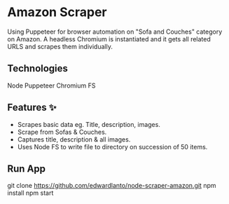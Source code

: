 # Amazon Scraper

Using Puppeteer for browser automation on "Sofa and Couches" category on Amazon. A headless Chromium
is instantiated and it gets all related URLS and scrapes them individually.

## Technologies

Node
Puppeteer
Chromium
FS

## Features ✨

-   Scrapes basic data eg. Title, description, images.
-   Scrape from Sofas & Couches.
-   Captures title, description & all images.
-   Uses Node FS to write file to directory on succession of 50 items.

## Run App

git clone https://github.com/edwardlanto/node-scraper-amazon.git
npm install
npm start
